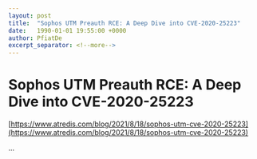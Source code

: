 ```yaml
---
layout: post
title:  "Sophos UTM Preauth RCE: A Deep Dive into CVE-2020-25223"
date:   1990-01-01 19:55:00 +0000
author: PfiatDe
excerpt_separator: <!--more-->
---
```


# Sophos UTM Preauth RCE: A Deep Dive into CVE-2020-25223
[https://www.atredis.com/blog/2021/8/18/sophos-utm-cve-2020-25223](https://www.atredis.com/blog/2021/8/18/sophos-utm-cve-2020-25223)

...
<!--more-->
